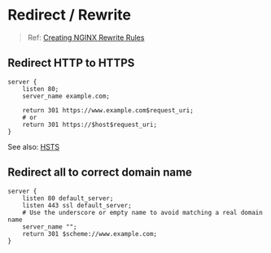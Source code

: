 # Redirect / Rewrite

> Ref: [Creating NGINX Rewrite Rules](https://www.nginx.com/blog/creating-nginx-rewrite-rules/)

## Redirect HTTP to HTTPS

```nginx
server {
    listen 80;
    server_name example.com;

    return 301 https://www.example.com$request_uri;
    # or
    return 301 https://$host$request_uri;
}
```

See also: [HSTS](../HTTP.md#strict-transport-security)

## Redirect all to correct domain name

```nginx
server {
    listen 80 default_server;
    listen 443 ssl default_server;
    # Use the underscore or empty name to avoid matching a real domain name 
    server_name "";
    return 301 $scheme://www.example.com;
}
```
